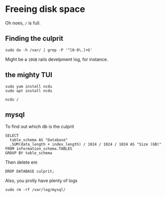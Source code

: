 # Freeing disk space

Oh noes, `/` is full.

## Finding the culprit

```
sudo du -h /var/ | grep -P '^[0-9\.]+G'
```

Might be a `10GB` rails develpment log, for instance.

## the mighty TUI

```
sudo yum install ncdu
sudo apt install ncdu

ncdu /
```

## mysql

To find out which db is the culprit

```
SELECT
  table_schema AS "Database"
  ,SUM(data_length + index_length) / 1024 / 1024 / 1024 AS "Size (GB)"
FROM information_schema.TABLES
GROUP BY table_schema
```

Then delete em

```
DROP DATABASE culprit;
```

Also, you prolly have plenty of logs

```
sudo rm -rf /var/log/mysql/
```
